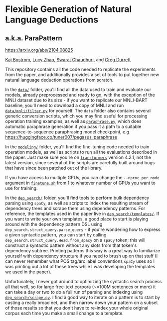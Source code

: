 
# Flexible Generation of Natural Language Deductions
## a.k.a. ParaPattern

<https://arxiv.org/abs/2104.08825>

[Kaj Bostrom](https://bostromk.net/), [Lucy Zhao](https://github.com/xyz-zy), [Swarat Chaudhuri](https://www.cs.utexas.edu/~swarat/), and [Greg Durrett](https://www.cs.utexas.edu/~gdurrett/)

This repository contains all the code needed to replicate the experiments from the paper, and additionally provides a set of tools to
put together new natural language deduction operations from scratch.

In the [`data/`](data/) folder, you'll find all the data used to train and evaluate our models, already preprocessed and ready to go, with the exception of the MNLI dataset due to its size - if you want to replicate our MNLI-BART baseline, you'll need to download a copy of MNLI and run [`data/mnli/filter.py`](data/mnli/filter.py) for yourself.
The `data` folder also contains several generic conversion scripts, which you may find useful for processing operation training examples, as well as [`paraphrase.py`](data/paraphrase.py), which does automatic paraphrase generation if you pass it a path to a suitable sequence-to-sequence paraphrasing model checkpoint, e.g. <https://huggingface.co/tuner007/pegasus_paraphrase>

In the [`modeling/`](modeling/) folder, you'll find the fine-tuning code needed to train operation models, as well as scripts to run all the evaluations described in the paper. Just make sure you're on [`transformers`](https://github.com/huggingface/transformers) version 4.2.1, not the latest version, since several of the scripts are carefully built around bugs that have since been patched out of the library.

If you have access to multiple GPUs, you can change the `--nproc_per_node` argument in [`finetune.sh`](modeling/finetune.sh) from 1 to whatever number of GPUs you want to use for training.

In the [`dep_search/`](dep_search/) folder, you'll find tools to perform bulk dependency parsing using `spaCy`, as well as scripts to index the resulting stream of dependency trees and scrape them using dependency patterns. For reference, the templates used in the paper live in [`dep_search/templates/`](dep_search/templates/). If you want to write your own templates, a good place to start is playing around with the dependency pattern DSL using `dep_search.struct_query.parse_query` - if you're wondering how to express a given syntactic pattern, you can start by calling `dep_search.struct_query.Head.from_spacy` on a `spaCy` token; this will construct a syntactic pattern without any slots from that token's dependency subtree. Printing patterns this way is a great way to familiarize yourself with dependency structure if you need to brush up on that stuff (I can never remember what POS tag/arc label conventions `spaCy` uses so I was printing out a lot of these trees while I was developing the templates we used in the paper).

Unfortunately, I never got around to optimizing the syntactic search process all that well, so for large free-text corpora (~=100M sentences or more) it can take a day or two to do a full run of parsing and indexing using [`dep_search/scrape.py`](dep_search/scrape.py). I find a good way to iterate on a pattern is to start by casting a really broad net, and then narrow down your pattern on a subset of those results so that you don't have to re-index your whole original corpus each time you make a small change to a template.
